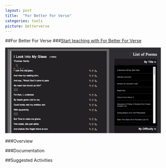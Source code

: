 ```yaml
---
layout: post
title:  "For Better For Verse"
categories: tools
picture: betterverse
---
```


##For Better For Verse <span class="arrowh2"></span>
###[Start teaching with For Better For Verse](http://prosody.lib.virginia.edu/) <span class="arrowh3"></span>

![](../assets/betterverse2.png)

###Overview <span class="arrowh3"></span>


###Documentation <span class="arrowh3"></span>


##Suggested Activities <span class="arrowh2"></span>

